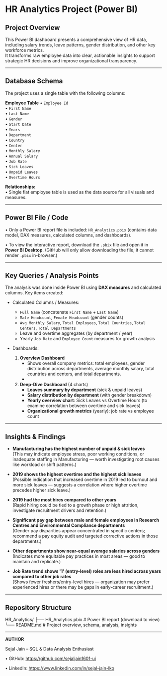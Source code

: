 # HR Analytics Project (Power BI)

## Project Overview
This Power BI dashboard presents a comprehensive view of HR data, including salary trends, leave patterns, gender distribution, and other key workforce metrics.  
It transforms raw employee data into clear, actionable insights to support strategic HR decisions and improve organizational transparency.

---
## Database Schema
The project uses a single table with the following columns:

**Employee Table**
• `Employee Id`  
• `First Name`  
• `Last Name`  
• `Gender`  
• `Start Date`  
• `Years`  
• `Department`  
• `Country`  
• `Center`  
• `Monthly Salary`  
• `Annual Salary`  
• `Job Rate`  
• `Sick Leaves`  
• `Unpaid Leaves`  
• `Overtime Hours`

**Relationships:**  
• Single flat employee table is used as the data source for all visuals and measures.

---
## Power BI File / Code
• Only a Power BI report file is included: `HR_Analytics.pbix` (contains data model, DAX measures, calculated columns, and dashboards).  

• To view the interactive report, download the `.pbix` file and open it in **Power BI Desktop**. (GitHub will only allow downloading the file; it cannot render `.pbix` in-browser.)

---
## Key Queries / Analysis Points
The analysis was done inside Power BI using **DAX measures** and calculated columns. Key items created:

- Calculated Columns / Measures:
  - `Full Name` (concatenate `First Name` + `Last Name`)
  - `Male Headcount`, `Female Headcount` (gender counts)  
  - `Avg Monthly Salary`, `Total Employees`, `Total Countries`, `Total Centers`, `Total Departments`  
  - Leave and overtime aggregates (by department / year)  
  - Yearly `Job Rate` and `Employee Count` measures for growth analysis

- Dashboards:
  1. **Overview Dashboard**  
     - Shows overall company metrics: total employees, gender distribution across departments, average monthly salary, total countries and centers, and total departments.
     - 
  2. **Deep-Dive Dashboard** (4 charts)  
     - **Leaves summary by department** (sick & unpaid leaves)  
     - **Salary distribution by department** (with gender breakdown)  
     - **Yearly overview chart**: Sick Leaves vs Overtime Hours (to examine correlation between overtime and sick leaves)  
     - **Organizational growth metrics** (yearly): job rate vs employee count

---
## Insights & Findings
- **Manufacturing has the highest number of unpaid & sick leaves**  
  (This may indicate employee stress, poor working conditions, or inadequate staffing in Manufacturing — worth investigating root causes like workload or shift patterns.)

- **2019 shows the highest overtime and the highest sick leaves**  
  (Possible indication that increased overtime in 2019 led to burnout and more sick leaves — suggests a correlation where higher overtime precedes higher sick leave.)

- **2019 had the most hires compared to other years**  
  (Rapid hiring could be tied to a growth phase or high attrition, investigate recruitment drivers and retention.)

- **Significant pay gap between male and female employees in Research Centres and Environmental Compliance departments**  
  (Gender pay disparities appear concentrated in specific centers; recommend a pay equity audit and targeted corrective actions in those departments.)

- **Other departments show near-equal average salaries across genders**  
  (Indicates more equitable pay practices in most areas — good to maintain and replicate.)

- **Job Rate trend shows '1' (entry-level) roles are less hired across years compared to other job rates**  
  (Shows fewer freshers/entry-level hires — organization may prefer experienced hires or there may be gaps in early-career recruitment.)

---
## Repository Structure
HR_Analytics/
├── HR_Analytics.pbix # Power BI report (download to view)
└── README.md # Project overview, schema, analysis, insights

---
**AUTHOR**

Sejal Jain – SQL & Data Analysis Enthusiast

• GitHub: https://github.com/sejaljain1601-ui

• LinkedIn: https://www.linkedin.com/in/sejal-jain-lko
